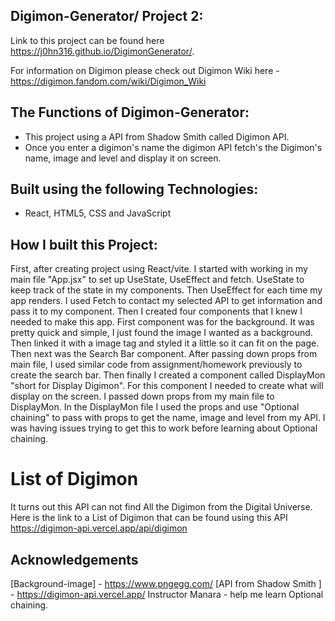 ## Digimon-Generator/ Project 2:

Link to this project can be found here https://j0hn316.github.io/DigimonGenerator/.

For information on Digimon please check out Digimon Wiki here - https://digimon.fandom.com/wiki/Digimon_Wiki

## The Functions of Digimon-Generator:

- This project using a API from Shadow Smith called Digimon API.
- Once you enter a digimon's name the digimon API fetch's the Digimon's name, image and level and display it on screen.

## Built using the following Technologies:

- React, HTML5, CSS and JavaScript

## How I built this Project:

First, after creating project using React/vite. I started with working in my main file "App.jsx" to set up UseState, UseEffect and fetch. UseState to keep track of the state in my components. Then UseEffect for each time my app renders. I used Fetch to contact my selected API to get information and pass it to my component. Then I created four components that I knew I needed to make this app. First component was for the background. It was pretty quick and simple, I just found the image I wanted as a background. Then linked it with a image tag and styled it a little so it can fit on the page. Then next was the Search Bar component. After passing down props from main file, I used similar code from assignment/homework previously to create the search bar. Then finally I created a component called DisplayMon "short for Display Digimon". For this component I needed to create what will display on the screen. I passed down props from my main file to DisplayMon. In the DisplayMon file I used the props and use "Optional chaining" to pass with props to get the name, image and level from my API. I was having issues trying to get this to work before learning about Optional chaining.

# List of Digimon

It turns out this API can not find All the Digimon from the Digital Universe.
Here is the link to a List of Digimon that can be found using this API
https://digimon-api.vercel.app/api/digimon

## Acknowledgements

[Background-image] - https://www.pngegg.com/
[API from Shadow Smith ] - https://digimon-api.vercel.app/
Instructor Manara - help me learn Optional chaining.
